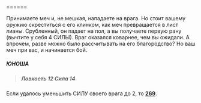 ======

Принимаете меч и, не мешкая, нападаете на врага. Но стоит вашему оружию скреститься с его клинком, как меч превращается в лист лианы. Срубленный, он падает на пол, а вы получаете первую рану (вычтите у себя 4 СИЛЫ). Враг оказался коварнее, чем вы ожидали. А впрочем, разве можно было рассчитывать на его благородство? Но ваш меч при вас, и начинается бой.

##### ЮНОША

> ##### Ловкость 12 Сила 14

Если удалось уменьшить СИЛУ своего врага до 2, то [**269**](#n_269).

